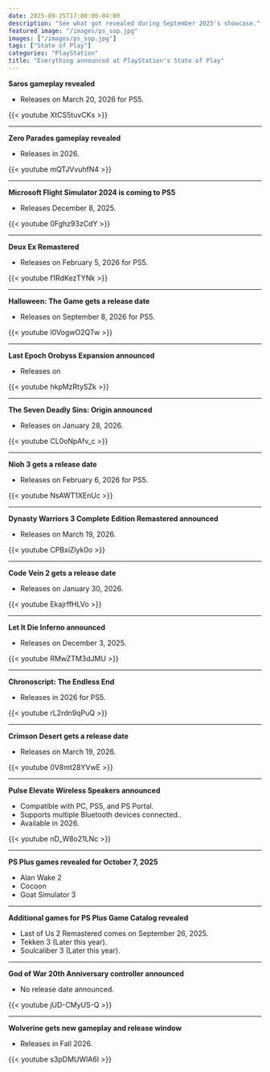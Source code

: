 ```yaml
---
date: 2025-09-25T17:00:00-04:00
description: "See what got revealed during September 2025's showcase."
featured_image: "/images/ps_sop.jpg"
images: ["/images/ps_sop.jpg"]
tags: ["State of Play"]
categories: "PlayStation"
title: "Everything announced at PlayStation's State of Play"
---
```


**Saros gameplay revealed**
- Releases on March 20, 2026 for PS5.

{{< youtube XtCS5tuvCKs >}}

---

**Zero Parades gameplay revealed**
- Releases in 2026.

{{< youtube mQTJVvuhfN4 >}}

---

**Microsoft Flight Simulator 2024 is coming to PS5**
- Releases December 8, 2025.

{{< youtube 0Fghz93zCdY >}}

---

**Deux Ex Remastered**
- Releases on February 5, 2026 for PS5.

{{< youtube f1RdKezTYNk >}}

---

**Halloween: The Game gets a release date**
- Releases on September 8, 2026 for PS5.

{{< youtube I0VogwO2QTw >}}

---

**Last Epoch Orobyss Expansion announced**
- Releases on 

{{< youtube hkpMzRtySZk >}}

---

**The Seven Deadly Sins: Origin announced**
- Releases on January 28, 2026.

{{< youtube CL0oNpAfv_c >}}

---

**Nioh 3 gets a release date**
- Releases on February 6, 2026 for PS5.

{{< youtube NsAWT1XEnUc >}}

---

**Dynasty Warriors 3 Complete Edition Remastered announced**
- Releases on March 19, 2026.

{{< youtube CPBxiZlyk0o >}}

---

**Code Vein 2 gets a release date**
- Releases on January 30, 2026.

{{< youtube EkajrffHLVo >}}

---

**Let It Die Inferno announced**
- Releases on December 3, 2025.

{{< youtube RMwZTM3dJMU >}}

---

**Chronoscript: The Endless End**
- Releases in 2026 for PS5.

{{< youtube rL2rdn9qPuQ >}}

---

**Crimson Desert gets a release date**
- Releases on March 19, 2026.

{{< youtube 0V8mt28YVwE >}}

---

**Pulse Elevate Wireless Speakers announced**
- Compatible with PC, PS5, and PS Portal.
- Supports multiple Bluetooth devices connected..
- Available in 2026.

{{< youtube nD_W8o21LNc >}}

---

**PS Plus games revealed for October 7, 2025**
- Alan Wake 2
- Cocoon
- Goat Simulator 3

---

**Additional games for PS Plus Game Catalog revealed**
- Last of Us 2 Remastered comes on September 26, 2025.
- Tekken 3 (Later this year).
- Soulcaliber 3 (Later this year).

---

**God of War 20th Anniversary controller announced**
- No release date announced.

{{< youtube jUD-CMyUS-Q >}}

---

**Wolverine gets new gameplay and release window**
- Releases in Fall 2026.

{{< youtube s3pDMUWlA6I >}}




